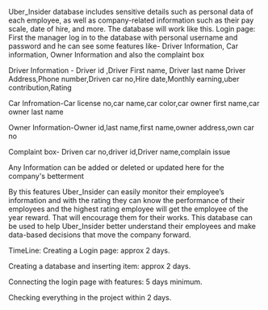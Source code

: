 Uber_Insider database includes sensitive details such as personal data of each employee, as well as company-related information such as their pay scale, date of hire, and more. The database will work like this.
Login page: First the manager log in to the database with personal username and password and he can see some features like-
Driver Information, Car information, Owner Information and also the complaint box

Driver Information - Driver id ,Driver First name, Driver last name Driver Address,Phone number,Driven car no,Hire date,Monthly earning,uber contribution,Rating

Car Infromation-Car license no,car name,car color,car owner first name,car owner last name

Owner Information-Owner id,last name,first name,owner address,own car no

Complaint box- Driven car no,driver id,Driver name,complain issue

Any Information can be added or deleted or updated here for the company's betterment  

By this features Uber_Insider can easily monitor their employee’s information and with the rating they can know the performance of their employees and the highest rating employee will get the employee of the year reward. That will encourage them for their works. This database can be used to help Uber_Insider better understand their employees and make data-based decisions that move the company forward.


TimeLine:
Creating a Login page: approx 2 days.

Creating a database and inserting item: approx 2 days.

Connecting the login page with features: 5 days minimum.

Checking everything in the project within 2 days.
